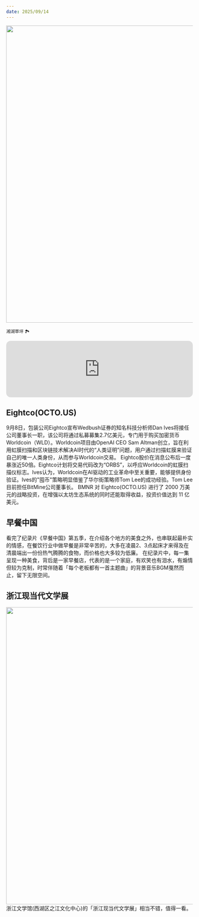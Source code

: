 ```yaml
---
date: 2025/09/14
---
```


<img src="/assets/80.jpg" width="800" />

<small>湘湖草坪 🏞️</small>

<iframe data-testid="embed-iframe" style="border-radius:12px" src="https://open.spotify.com/embed/track/4l9N4XgueomoOoYe3us98d?utm_source=generator" width="100%" height="152" frameBorder="0" allowfullscreen="" allow="autoplay; clipboard-write; encrypted-media; fullscreen; picture-in-picture" loading="lazy"></iframe>

## Eightco(OCTO.US)
9月8日，包装公司Eightco宣布Wedbush证券的知名科技分析师Dan Ives将接任公司董事长一职，该公司将通过私募募集2.7亿美元，专门用于购买加密货币Worldcoin（WLD）。Worldcoin项目由OpenAI CEO Sam Altman创立，旨在利用虹膜扫描和区块链技术解决AI时代的“人类证明”问题，用户通过扫描虹膜来验证自己的唯一人类身份，从而参与Worldcoin交易。
Eightco股价在消息公布后一度暴涨近50倍。Eightco计划将交易代码改为“ORBS”，以呼应Worldcoin的虹膜扫描仪标志。Ives认为，Worldcoin在AI驱动的工业革命中至关重要，能够提供身份验证。Ives的"囤币"策略明显借鉴了华尔街策略师Tom Lee的成功经验。Tom Lee目前担任BitMine公司董事长。
BMNR 对 Eightco(OCTO.US) 进行了 2000 万美元的战略投资，在增强以太坊生态系统的同时还能取得收益，投资价值达到 11 亿美元。

## 早餐中国
看完了纪录片《早餐中国》第五季，在介绍各个地方的美食之外，也串联起最朴实的情感，在餐饮行业中做早餐是非常辛苦的，大多在凌晨2、3点起床才来得及在清晨端出一份份热气腾腾的食物，而价格也大多较为低廉。
在纪录片中，每一集呈现一种美食，背后是一家早餐店，代表的是一个家庭，有欢笑也有泪水，有煽情但较为克制，时常伴随着「每个老板都有一首主题曲」的背景音乐BGM戛然而止，留下无限空间。

## 浙江现当代文学展
<img src="/assets/81.jpg" width="800" />
浙江文学馆(西湖区之江文化中心)的「浙江现当代文学展」相当不错，值得一看。